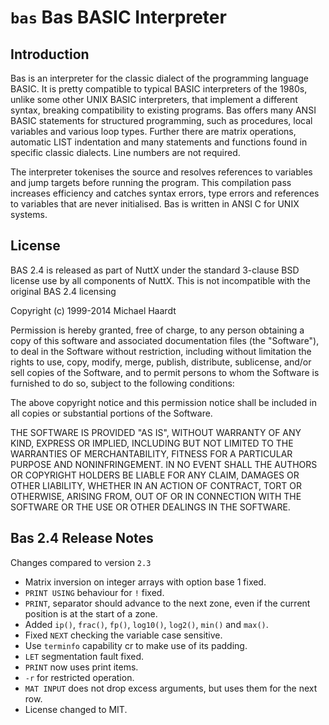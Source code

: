 # `bas` Bas BASIC Interpreter

## Introduction

Bas is an interpreter for the classic dialect of the programming
language BASIC. It is pretty compatible to typical BASIC interpreters of
the 1980s, unlike some other UNIX BASIC interpreters, that implement a
different syntax, breaking compatibility to existing programs. Bas
offers many ANSI BASIC statements for structured programming, such as
procedures, local variables and various loop types. Further there are
matrix operations, automatic LIST indentation and many statements and
functions found in specific classic dialects. Line numbers are not
required.

The interpreter tokenises the source and resolves references to
variables and jump targets before running the program. This compilation
pass increases efficiency and catches syntax errors, type errors and
references to variables that are never initialised. Bas is written in
ANSI C for UNIX systems.

## License

BAS 2.4 is released as part of NuttX under the standard 3-clause BSD
license use by all components of NuttX. This is not incompatible with
the original BAS 2.4 licensing

Copyright (c) 1999-2014 Michael Haardt

Permission is hereby granted, free of charge, to any person obtaining a
copy of this software and associated documentation files (the
"Software"), to deal in the Software without restriction, including
without limitation the rights to use, copy, modify, merge, publish,
distribute, sublicense, and/or sell copies of the Software, and to
permit persons to whom the Software is furnished to do so, subject to
the following conditions:

The above copyright notice and this permission notice shall be included
in all copies or substantial portions of the Software.

THE SOFTWARE IS PROVIDED "AS IS", WITHOUT WARRANTY OF ANY KIND, EXPRESS
OR IMPLIED, INCLUDING BUT NOT LIMITED TO THE WARRANTIES OF
MERCHANTABILITY, FITNESS FOR A PARTICULAR PURPOSE AND NONINFRINGEMENT.
IN NO EVENT SHALL THE AUTHORS OR COPYRIGHT HOLDERS BE LIABLE FOR ANY
CLAIM, DAMAGES OR OTHER LIABILITY, WHETHER IN AN ACTION OF CONTRACT,
TORT OR OTHERWISE, ARISING FROM, OUT OF OR IN CONNECTION WITH THE
SOFTWARE OR THE USE OR OTHER DEALINGS IN THE SOFTWARE.

## Bas 2.4 Release Notes

Changes compared to version `2.3`

  - Matrix inversion on integer arrays with option base 1 fixed.
  - `PRINT USING` behaviour for `!` fixed.
  - `PRINT`, separator should advance to the next zone, even if the
    current position is at the start of a zone.
  - Added `ip()`, `frac()`, `fp()`, `log10()`, `log2()`, `min()` and
    `max()`.
  - Fixed `NEXT` checking the variable case sensitive.
  - Use `terminfo` capability cr to make use of its padding.
  - `LET` segmentation fault fixed.
  - `PRINT` now uses print items.
  - `-r` for restricted operation.
  - `MAT INPUT` does not drop excess arguments, but uses them for the
    next row.
  - License changed to MIT.

